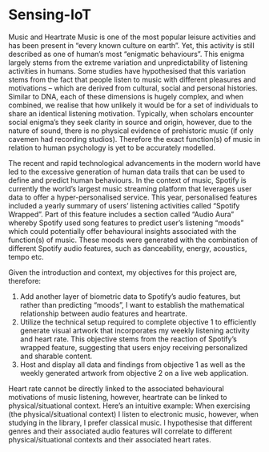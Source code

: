 # Sensing-IoT
Music and Heartrate
Music is one of the most popular leisure activities and has been present in “every known culture on earth”. Yet, this activity is still described as one of human’s most “enigmatic behaviours”. This enigma largely stems from the extreme variation and unpredictability of listening activities in humans. Some studies have hypothesised that this variation stems from the fact that people listen to music with different pleasures and motivations – which are derived from cultural, social and personal histories. Similar to DNA, each of these dimensions is hugely complex, and when combined, we realise that how unlikely it would be for a set of individuals to share an identical listening motivation. Typically, when scholars encounter social enigma’s they seek clarity in source and origin, however, due to the nature of sound, there is no physical evidence of prehistoric music (if only cavemen had recording studios).  Therefore the exact function(s) of music in relation to human psychology is yet to be accurately modelled.

The recent and rapid technological advancements in the modern world have led to the excessive generation of human data trails that can be used to define and predict human behaviours. In the context of music, Spotify is currently the world’s largest music streaming platform that leverages user data to offer a hyper-personalised service. This year, personalised features included a yearly summary of users’ listening activities called “Spotify Wrapped”. Part of this feature includes a section called “Audio Aura” whereby Spotify used song features to predict user’s listening “moods” which could potentially offer behavioural insights associated with the function(s) of music. These moods were generated with the combination of different Spotify audio features, such as danceability, energy,  acoustics, tempo etc.

Given the introduction and context, my objectives for this project are, therefore:

1.	Add another layer of biometric data to Spotify’s audio features, but rather than predicting “moods”, I want to establish the mathematical relationship between audio features and heartrate. 
2.	Utilize the technical setup required to complete objective 1 to efficiently generate visual artwork that incorporates my weekly listening activity and heart rate. This objective stems from the reaction of Spotify’s wrapped feature, suggesting that users enjoy receiving personalized and sharable content.  
3.	Host and display all data and findings from objective 1 as well as the weekly generated artwork from objective 2 on a live web application. 

Heart rate cannot be directly linked to the associated behavioural motivations of music listening, however, heartrate can be linked to physical/situational context. Here’s an intuitive example: When exercising (the physical/situational context) I listen to electronic music, however, when studying in the library, I prefer classical music. I hypothesise that different genres and their associated audio features will correlate to different physical/situational contexts and their associated heart rates.  
